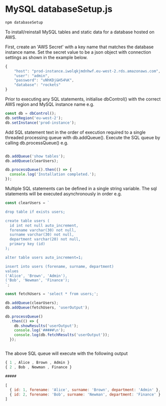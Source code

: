 # MySQL databaseSetup.js

```javascript
npm databaseSetup
````

To install/reinstall MySQL tables and static data for a database hosted on AWS.

First, create an 'AWS Secret' with a key name that matches the database instance name.
Set the secret value to be a json object with connection settings as shown in the example below.
```javascript
{
    "host": "prod-instance.iwolqkjmdnhwf.eu-west-2.rds.amazonaws.com",
    "user": "admin",
    "password": "uNhKDj&H54%K",
    "database": "rockets"
}
```

Prior to executing any SQL statements, initialise dbControl() with the correct AWS region 
and MySQL instance name e.g.

```javascript
const db = dbControl();
db.setRegion('eu-west-2');
db.setInstance('prod-instance');
```

Add SQL statement text in the order of execution required to a single threaded processing queue with db.addQueue(). 
Execute the SQL queue by calling db.processQueue() e.g.
```javascript

db.addQueue('show tables');
db.addQueue(clearUsers);

db.processQueue().then(() => {
  console.log('Installation completed.');
});
```

Multiple SQL statements can be defined in a single string variable. 
The sql statements will be executed asynchronously in order e.g.


```javascript
const clearUsers = `

drop table if exists users;

create table users (
  id int not null auto_increment,
  forename varchar(30) not null,
  surname varchar(30) not null,
  department varchar(20) not null,
  primary key (id)
);

alter table users auto_increment=1;

insert into users (forename, surname, department) 
values
('Alice', 'Brown', 'Admin'),
('Bob', 'Newman', 'Finance');
`;

const fetchUsers = 'select * from users;';

db.addQueue(clearUsers);
db.addQueue(fetchUsers, 'userOutput');

db.processQueue()
  .then(() => {
    db.showResults('userOutput');
    console.log('#####\n');
    console.log(db.fetchResults('userOutput'));
  });



```
The above SQL queue will execute with the following output
```javascript
{ 1 , Alice , Brown , Admin }
{ 2 , Bob , Newman , Finance }

#####
  
[
  { id: 1, forename: 'Alice', surname: 'Brown', department: 'Admin' },
  { id: 2, forename: 'Bob', surname: 'Newman', department: 'Finance' }
]
```